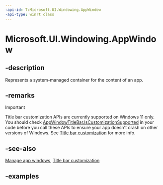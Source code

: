 ```yaml
---
-api-id: T:Microsoft.UI.Windowing.AppWindow
-api-type: winrt class
---
```


# Microsoft.UI.Windowing.AppWindow

<!--
public sealed class AppWindow
-->

## -description

Represents a system-managed container for the content of an app.

## -remarks

> [!IMPORTANT]
> Title bar customization APIs are currently supported on Windows 11 only. You should check [AppWindowTitleBar.IsCustomizationSupported](/windows/windows-app-sdk/api/winrt/microsoft.ui.windowing.appwindowtitlebar.iscustomizationsupported) in your code before you call these APIs to ensure your app doesn't crash on other versions of Windows. See [Title bar customization](/windows/apps/develop/title-bar?tabs=wasdk) for more info.

## -see-also

[Manage app windows](/windows/apps/windows-app-sdk/windowing/windowing-overview), [Title bar customization](/windows/apps/develop/title-bar?tabs=wasdk)

## -examples
